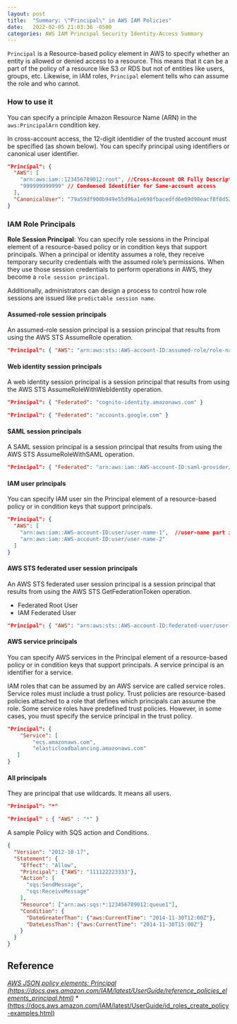 ```yaml
---
layout: post
title:  "Summary: \"Principal\" in AWS IAM Policies"
date:   2022-02-05 21:03:36 -0500
categories: AWS IAM Principal Security Identity-Access Summary
---
```


`Principal` is a Resource-based policy element in AWS to specify whether an entity is allowed or denied access to a resource. This means that it can be a part of the policy of a resource like S3 or RDS but not of entities like users, groups, etc. Likewise, in IAM roles, `Principal` element tells who can assume the role and who cannot.

### How to use it
You can specify a principle Amazon Resource Name (ARN) in the `aws:PrincipalArn` condition key.

In cross-account access, the 12-digit identidier of the trusted account must be specified (as shown below). You can specify principal using identifiers or canonical user identifier.
```JSON
"Principal": { 
  "AWS": [
    "arn:aws:iam::123456789012:root", //Cross-Account OR Fully Descriptive Identifer
    "999999999999" // Condensed Identifier for Same-account access
  ],
  "CanonicalUser": "79a59df900b949e55d96a1e698fbacedfd6e09d98eacf8f8d5218e7cd47ef2be" //Canonical Identifier
}
```

### IAM Role Principals
**Role Session Principal**:
You can specify role sessions in the Principal element of a resource-based policy or in condition keys that support principals. When a principal or identity assumes a role, they receive temporary security credentials with the assumed role’s permissions. When they use those session credentials to perform operations in AWS, they become a `role session principal`.

Additionally, administrators can design a process to control how role sessions are issued like `predictable session name`.

#### Assumed-role session principals
An assumed-role session principal is a session principal that results from using the AWS STS AssumeRole operation.
```JSON
"Principal": { "AWS": "arn:aws:sts::AWS-account-ID:assumed-role/role-name/role-session-name" }
```

#### Web identity session principals
A web identity session principal is a session principal that results from using the AWS STS AssumeRoleWithWebIdentity operation.
```JSON
"Principal": { "Federated": "cognito-identity.amazonaws.com" }
```
```JSON
"Principal": { "Federated": "accounts.google.com" }
```

#### SAML session principals

A SAML session principal is a session principal that results from using the AWS STS AssumeRoleWithSAML operation.
```JSON
"Principal": { "Federated": "arn:aws:iam::AWS-account-ID:saml-provider/provider-name" }
```

#### IAM user principals
You can specify IAM user sin the Principal element of a resource-based policy or in condition keys that support principals.
```JSON
"Principal": {
  "AWS": [
    "arn:aws:iam::AWS-account-ID:user/user-name-1",  //user-name part is case sensitive
    "arn:aws:iam::AWS-account-ID:user/user-name-2"
  ]
}
```

#### AWS STS federated user session principals
An AWS STS federated user session principal is a session principal that results from using the AWS STS GetFederationToken operation.
* Federated Root User
* IAM Federated User
```JSON
"Principal": { "AWS": "arn:aws:sts::AWS-account-ID:federated-user/user-name" }
```

#### AWS service principals
You can specify AWS services in the Principal element of a resource-based policy or in condition keys that support principals. A service principal is an identifier for a service.

IAM roles that can be assumed by an AWS service are called service roles. Service roles must include a trust policy. Trust policies are resource-based policies attached to a role that defines which principals can assume the role. Some service roles have predefined trust policies. However, in some cases, you must specify the service principal in the trust policy.
```JSON
"Principal": {
    "Service": [
        "ecs.amazonaws.com",
        "elasticloadbalancing.amazonaws.com"
   ]
}
```

#### All principals
They are principal that use wildcards. It means all users.
```JSON
"Principal": "*"
```
```JSON
"Principal" : { "AWS" : "*" }
```


A sample Policy with SQS action and Conditions.
```JSON
{
  "Version": "2012-10-17",
  "Statement": {
    "Effect": "Allow",
    "Principal": {"AWS": "111122223333"},
    "Action": [
      "sqs:SendMessage",
      "sqs:ReceiveMessage"
    ],
    "Resource": ["arn:aws:sqs:*:123456789012:queue1"],
    "Condition": {
      "DateGreaterThan": {"aws:CurrentTime": "2014-11-30T12:00Z"},
      "DateLessThan": {"aws:CurrentTime": "2014-11-30T15:00Z"}
    }
  }
}
```

## Reference
*[AWS JSON policy elements: Principal (https://docs.aws.amazon.com/IAM/latest/UserGuide/reference_policies_elements_principal.html)](https://docs.aws.amazon.com/IAM/latest/UserGuide/reference_policies_elements_principal.html)*
*[ (https://docs.aws.amazon.com/IAM/latest/UserGuide/id_roles_create_policy-examples.html)](https://docs.aws.amazon.com/IAM/latest/UserGuide/id_roles_create_policy-examples.html)